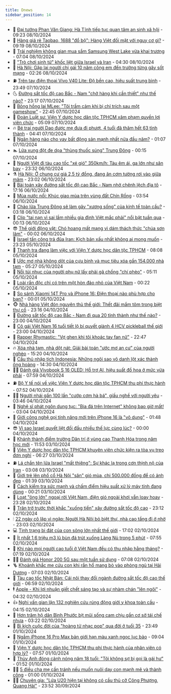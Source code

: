 ```yaml
---
title: Dnews
sidebar_position: 14
---
```


<!-- dantri-dnews:START -->
- 🤠 [Đại tướng Phan Văn Giang: Hà Tĩnh tiếp tục quan tâm an sinh xã hội](https://dantri.com.vn/xa-hoi/dai-tuong-phan-van-giang-ha-tinh-tiep-tuc-quan-tam-an-sinh-xa-hoi-20241008153048490.htm) - 09:23 08/10/2024
- 🌈 [Hàng giá rẻ Taobao, 1688 &quot;đổ bộ&quot;: Hàng Việt đối mặt với nguy cơ gì?](https://dantri.com.vn/kinh-doanh/hang-gia-re-taobao-1688-do-bo-hang-viet-doi-mat-voi-nguy-co-gi-20241006195606514.htm) - 09:19 08/10/2024
- 🐎 [Trải nghiệm không gian mua sắm Samsung West Lake vừa khai trương](https://dantri.com.vn/suc-manh-so/trai-nghiem-khong-gian-mua-sam-samsung-west-lake-vua-khai-truong-20241008111822726.htm) - 07:04 08/10/2024
- 👹 [&quot;Trò chơi sinh tử&quot; khốc liệt giữa Israel và Iran](https://dantri.com.vn/the-gioi/tro-choi-sinh-tu-khoc-liet-giua-israel-va-iran-20240808224816253.htm) - 04:30 08/10/2024
- 🫶 [Hà Nội: Gặp lại người chị gái 10 năm cõng em đến trường từng gây sốt mạng](https://dantri.com.vn/doi-song/ha-noi-gap-lai-nguoi-chi-gai-10-nam-cong-em-den-truong-tung-gay-sot-mang-20241008090239191.htm) - 02:26 08/10/2024
- ⛽️ [Trên tay điện thoại Vivo V40 Lite: Độ bền cao, hiệu suất trung bình](https://dantri.com.vn/suc-manh-so/tren-tay-dien-thoai-vivo-v40-lite-do-ben-cao-hieu-suat-trung-binh-20241007092239849.htm) - 23:49 07/10/2024
- 🌜 [Đường sắt tốc độ cao Bắc - Nam &quot;chở hàng khi cần thiết&quot; như thế nào?](https://dantri.com.vn/xa-hoi/duong-sat-toc-do-cao-bac-nam-cho-hang-khi-can-thiet-nhu-the-nao-20241008013730308.htm) - 23:17 07/10/2024
- 💪 [Bông hồng lai MLee: &quot;Tôi trầm cảm khi bị chỉ trích sau một gameshow&quot;](https://dantri.com.vn/giai-tri/bong-hong-lai-mlee-toi-tram-cam-khi-bi-chi-trich-sau-mot-gameshow-20241005100828924.htm) - 22:45 07/10/2024
- 🎊 [Đoàn Luật sư: Viện Y dược học dân tộc TPHCM xâm phạm quyền lợi viên chức](https://dantri.com.vn/suc-khoe/doan-luat-su-vien-y-duoc-hoc-dan-toc-tphcm-xam-pham-quyen-loi-vien-chuc-20241005110911136.htm) - 05:09 07/10/2024
- 🔥 [Bé trai người Dao được mẹ đưa đi phượt, 4 tuổi đã thăm hết 63 tỉnh thành](https://dantri.com.vn/du-lich/be-trai-nguoi-dao-duoc-me-dua-di-phuot-4-tuoi-da-tham-het-63-tinh-thanh-20241006190539836.htm) - 04:41 07/10/2024
- 👀 [Ngân hàng nào cho vay bất động sản mạnh nhất nửa đầu năm?](https://dantri.com.vn/kinh-doanh/ngan-hang-nao-cho-vay-bat-dong-san-manh-nhat-nua-dau-nam-20240914191317412.htm) - 01:07 07/10/2024
- 🏊 [Lửa xung đột đe dọa &quot;thùng thuốc súng&quot; Trung Đông](https://dantri.com.vn/the-gioi/lua-xung-dot-de-doa-thung-thuoc-sung-trung-dong-20240930173833951.htm) - 00:15 07/10/2024
- 🥸 [Người Việt đi tàu cao tốc &quot;xé gió&quot; 350km/h: Tàu êm ái, ga lớn như sân bay](https://dantri.com.vn/du-lich/nguoi-viet-di-tau-cao-toc-xe-gio-350kmh-tau-em-ai-ga-lon-nhu-san-bay-20241006214713852.htm) - 23:32 06/10/2024
- ⚗️ [Hà Nội: Ở chung cư giá 2,5 tỷ đồng, đang ăn cơm tường rơi vào giữa mâm](https://dantri.com.vn/doi-song/ha-noi-o-chung-cu-gia-25-ty-dong-dang-an-com-tuong-roi-vao-giua-mam-20241004011905583.htm) - 23:02 06/10/2024
- 🐲 [Bài toán xây đường sắt tốc độ cao Bắc - Nam nhờ chênh lệch địa tô](https://dantri.com.vn/xa-hoi/bai-toan-xay-duong-sat-toc-do-cao-bac-nam-nho-chenh-lech-dia-to-20241006224945190.htm) - 17:16 06/10/2024
- 🌁 [Mùa nước nổi: Khúc giao mùa trên vùng đất Chín Rồng](https://dantri.com.vn/xa-hoi/mua-nuoc-noi-khuc-giao-mua-tren-vung-dat-chin-rong-20241006073627596.htm) - 03:54 06/10/2024
- 🧐 [Chảo lửa Trung Đông sẽ làm gãy &quot;xương sống&quot; của kinh tế toàn cầu?](https://dantri.com.vn/kinh-doanh/chao-lua-trung-dong-se-lam-gay-xuong-song-cua-kinh-te-toan-cau-20241006004135207.htm) - 03:18 06/10/2024
- 👹 [Clip &quot;tai nạn vì sai lầm nhiều gia đình Việt mắc phải&quot; nổi bật tuần qua](https://dantri.com.vn/suc-manh-so/clip-tai-nan-vi-sai-lam-nhieu-gia-dinh-viet-mac-phai-noi-bat-tuan-qua-20241006031830799.htm) - 00:13 06/10/2024
- 😎 [Thế giới động vật: Chó hoang mất mạng vì dám thách thức &quot;chúa sơn lâm&quot;](https://dantri.com.vn/khoa-hoc-cong-nghe/the-gioi-dong-vat-cho-hoang-mat-mang-vi-dam-thach-thuc-chua-son-lam-20241006033846915.htm) - 00:02 06/10/2024
- 🤭 [Israel tấn công trả đũa Iran: Kịch bản xấu nhất không ai mong muốn](https://dantri.com.vn/the-gioi/israel-tan-cong-tra-dua-iran-kich-ban-xau-nhat-khong-ai-mong-muon-20241003224318926.htm) - 23:23 05/10/2024
- 🦣 [Thanh tra đang làm việc với Viện Y dược học dân tộc TPHCM](https://dantri.com.vn/suc-khoe/thanh-tra-dang-lam-viec-voi-vien-y-duoc-hoc-dan-toc-tphcm-20241002114936328.htm) - 08:08 05/10/2024
- 🙉 [Ước mơ nhà không dột của cựu binh và mục tiêu xóa gần 154.000 nhà tạm](https://dantri.com.vn/an-sinh/uoc-mo-nha-khong-dot-cua-cuu-binh-va-muc-tieu-xoa-gan-154000-nha-tam-20241005112957640.htm) - 05:27 05/10/2024
- 🗽 [Nỗi tủi nhục của người phụ nữ lấy phải gã chồng &quot;chí phèo&quot;](https://dantri.com.vn/an-sinh/noi-tui-nhuc-cua-nguoi-phu-nu-lay-phai-ga-chong-chi-pheo-20241005093448591.htm) - 05:11 05/10/2024
- 🐻 [Loài rắn độc chỉ có trên một hòn đảo nhỏ của Việt Nam](https://dantri.com.vn/khoa-hoc-cong-nghe/loai-ran-doc-chi-co-tren-mot-hon-dao-nho-cua-viet-nam-20241005024558594.htm) - 00:22 05/10/2024
- 🫣 [So sánh Xiaomi 14T Pro và iPhone 16: Điện thoại nào phù hợp cho bạn?](https://dantri.com.vn/suc-manh-so/so-sanh-xiaomi-14t-pro-va-iphone-16-dien-thoai-nao-phu-hop-cho-ban-20241004175902612.htm) - 00:01 05/10/2024
- 🐵 [Nhà hàng Việt đón nguyên thủ thế giới: Thết đãi mắm tôm trong biệt thự cổ](https://dantri.com.vn/du-lich/nha-hang-viet-don-nguyen-thu-the-gioi-thet-dai-mam-tom-trong-biet-thu-co-20240926185653699.htm) - 23:16 04/10/2024
- 🥷 [Đường sắt tốc độ cao Bắc - Nam đi qua 20 tỉnh thành như thế nào?](https://dantri.com.vn/xa-hoi/duong-sat-toc-do-cao-bac-nam-di-qua-20-tinh-thanh-nhu-the-nao-20241004224747990.htm) - 23:00 04/10/2024
- 🐻 [Cô gái Việt Nam 16 tuổi tiết lộ bí quyết giành 4 HCV pickleball thế giới](https://dantri.com.vn/the-thao/co-gai-viet-nam-16-tuoi-tiet-lo-bi-quyet-gianh-4-hcv-pickleball-the-gioi-20241004172925423.htm) - 23:00 04/10/2024
- 🥸 [Rapper Rhymastic: &quot;Vợ ghen khi tôi khoác tay fan nữ&quot;](https://dantri.com.vn/giai-tri/rapper-rhymastic-vo-ghen-khi-toi-khoac-tay-fan-nu-20241003205858721.htm) - 22:47 04/10/2024
- 🔥 [Xóa nhà tạm, nhà dột nát: Giải bài toán &quot;ước mơ an cư&quot; của người nghèo](https://dantri.com.vn/an-sinh/xoa-nha-tam-nha-dot-nat-giai-bai-toan-uoc-mo-an-cu-cua-nguoi-ngheo-20241004220529892.htm) - 15:20 04/10/2024
- 🥰 [Cầu thủ nhập tịch Indonesia: Những ngôi sao vô danh lột xác thành ông hoàng](https://dantri.com.vn/the-thao/cau-thu-nhap-tich-indonesia-nhung-ngoi-sao-vo-danh-lot-xac-thanh-ong-hoang-20241004181326374.htm) - 14:30 04/10/2024
- 👨‍🏫 [Đánh giá Vivobook S 16 OLED: Hỗ trợ AI, hiệu suất đồ họa ở mức vừa phải](https://dantri.com.vn/suc-manh-so/danh-gia-vivobook-s-16-oled-ho-tro-ai-hieu-suat-do-hoa-o-muc-vua-phai-20241003110200395.htm) - 07:59 04/10/2024
- ⛽️ [Bộ Y tế nói về việc Viện Y dược học dân tộc TPHCM thu phí thực hành](https://dantri.com.vn/suc-khoe/bo-y-te-noi-ve-viec-vien-y-duoc-hoc-dan-toc-tphcm-thu-phi-thuc-hanh-20241003231813366.htm) - 07:52 04/10/2024
- 🧑‍💻 [Người nhái gần 100 lần &quot;cướp cơm hà bá&quot;, giấu nghề với người yêu](https://dantri.com.vn/xa-hoi/nguoi-nhai-gan-100-lan-cuop-com-ha-ba-giau-nghe-voi-nguoi-yeu-20241004094505486.htm) - 03:46 04/10/2024
- 💪 [Nghệ sĩ phát ngôn dung tục: &quot;Bia đá trên Internet&quot; không bao giờ mất!](https://dantri.com.vn/giai-tri/nghe-si-phat-ngon-dung-tuc-bia-da-tren-internet-khong-bao-gio-mat-20241004034515633.htm) - 03:04 04/10/2024
- 🔭 [Giới công nghệ gọi tính năng mới trên iPhone 16 là &quot;vô dụng&quot;](https://dantri.com.vn/suc-manh-so/gioi-cong-nghe-goi-tinh-nang-moi-tren-iphone-16-la-vo-dung-20241003143124135.htm) - 01:48 04/10/2024
- 😎 [Vì sao Israel quyết liệt đối đầu nhiều thế lực cùng lúc?](https://dantri.com.vn/the-gioi/vi-sao-israel-quyet-liet-doi-dau-nhieu-the-luc-cung-luc-20241003230659363.htm) - 00:00 04/10/2024
- 🦩 [Khánh thành điểm trường Dân trí ở vùng cao Thanh Hóa trong năm học mới](https://dantri.com.vn/tam-long-nhan-ai/khanh-thanh-diem-truong-dan-tri-o-vung-cao-thanh-hoa-trong-nam-hoc-moi-20241003165444608.htm) - 11:53 03/10/2024
- 🐻 [Viện Y dược học dân tộc TPHCM khuyên viên chức kiện ra tòa vụ treo đơn nghỉ](https://dantri.com.vn/suc-khoe/vien-y-duoc-hoc-dan-toc-tphcm-khuyen-vien-chuc-kien-ra-toa-vu-treo-don-nghi-20241001173743739.htm) - 06:27 03/10/2024
- ⛽️ [Lá chắn tên lửa Israel &quot;mất thiêng&quot;: Sự khác lạ trong cơn thịnh nộ của Iran](https://dantri.com.vn/the-gioi/la-chan-ten-lua-israel-mat-thieng-su-khac-la-trong-con-thinh-no-cua-iran-20241002201349881.htm) - 03:08 03/10/2024
- 📝 [Giới trẻ lên phố cổ Hà Nội &quot;săn&quot; gió mùa, chi 500.000 đồng để có ảnh đẹp](https://dantri.com.vn/doi-song/gioi-tre-len-pho-co-ha-noi-san-gio-mua-chi-500000-dong-de-co-anh-dep-20240927102143628.htm) - 01:39 03/10/2024
- 💯 [Cách kiểm tra sức mạnh và chấm điểm hiệu suất xử lý máy tính đang dùng](https://dantri.com.vn/suc-manh-so/cach-kiem-tra-suc-manh-va-cham-diem-hieu-suat-xu-ly-may-tinh-dang-dung-20241001001654563.htm) - 00:21 03/10/2024
- 🤠 [Loạt &quot;ông lớn&quot; ngoại rời Việt Nam, điện gió ngoài khơi vẫn loay hoay](https://dantri.com.vn/kinh-doanh/loat-ong-lon-ngoai-roi-viet-nam-dien-gio-ngoai-khoi-van-loay-hoay-20240920135618392.htm) - 23:28 02/10/2024
- 🧐 [Trăn trở trước thời khắc &quot;xuống tiền&quot; xây đường sắt tốc độ cao](https://dantri.com.vn/xa-hoi/tran-tro-truoc-thoi-khac-xuong-tien-xay-duong-sat-toc-do-cao-20241003021430365.htm) - 23:12 02/10/2024
- 🕯 [22 ngày cô lập vì ngập: Người Hà Nội bỏ biệt thự, nhà cao tầng đi ở nhờ](https://dantri.com.vn/doi-song/22-ngay-co-lap-vi-ngap-nguoi-ha-noi-bo-biet-thu-nha-cao-tang-di-o-nho-20241002192016398.htm) - 23:03 02/10/2024
- 💻 [Tình trạng bi đát của con sông lớn nhất thế giới](https://dantri.com.vn/khoa-hoc-cong-nghe/tinh-trang-bi-dat-cua-con-song-lon-nhat-the-gioi-20241002135337457.htm) - 17:02 02/10/2024
- 🌋 [Ít nhất 1,6 triệu m3 lũ bùn đá trút xuống Làng Nủ trong 5 phút](https://dantri.com.vn/xa-hoi/it-nhat-16-trieu-m3-lu-bun-da-trut-xuong-lang-nu-trong-5-phut-20241002141505027.htm) - 07:55 02/10/2024
- 🤖 [Khi nào mọi người cao tuổi ở Việt Nam đều có thu nhập hằng tháng?](https://dantri.com.vn/an-sinh/khi-nao-moi-nguoi-cao-tuoi-o-viet-nam-deu-co-thu-nhap-hang-thang-20241002114947572.htm) - 07:19 02/10/2024
- 🧑‍💻 [Đánh giá Honor 200 5G sau một tuần sử dụng](https://dantri.com.vn/suc-manh-so/danh-gia-honor-200-5g-sau-mot-tuan-su-dung-20241002100842859.htm) - 07:08 02/10/2024
- 🪜 [Khoảnh khắc mẹ cứu con khi rắn hổ mang bò vào phòng ngủ tại Hải Dương](https://dantri.com.vn/khoa-hoc-cong-nghe/khoanh-khac-me-cuu-con-khi-ran-ho-mang-bo-vao-phong-ngu-tai-hai-duong-20241002112315305.htm) - 07:03 02/10/2024
- 🚀 [Tàu cao tốc Nhật Bản: Cái nôi thay đổi ngành đường sắt tốc độ cao thế giới](https://dantri.com.vn/khoa-hoc-cong-nghe/tau-cao-toc-nhat-ban-cai-noi-thay-doi-nganh-duong-sat-toc-do-cao-the-gioi-20241002132944674.htm) - 06:59 02/10/2024
- 🕴 [Apple - Khi lợi nhuận giết chết sáng tạo và sự nhàm chán &quot;lên ngôi&quot;](https://dantri.com.vn/suc-manh-so/apple-khi-loi-nhuan-giet-chet-sang-tao-va-su-nham-chan-len-ngoi-20241002000733449.htm) - 04:32 02/10/2024
- 👍 [Nghi vấn gian lận 132 nghiên cứu rúng động giới y khoa toàn cầu](https://dantri.com.vn/suc-khoe/nghi-van-gian-lan-132-nghien-cuu-rung-dong-gioi-y-khoa-toan-cau-20241002105344184.htm) - 04:15 02/10/2024
- 🥳 [Hơn trăm hộ dân Bình Phước bịt mũi sống cam chịu gần cơ sở tái chế nhựa](https://dantri.com.vn/xa-hoi/hon-tram-ho-dan-binh-phuoc-bit-mui-song-cam-chiu-gan-co-so-tai-che-nhua-20241001232617213.htm) - 03:22 02/10/2024
- 🥳 [Bi kịch cuộc đời của &quot;hoàng tử nhạc pop&quot; qua đời ở tuổi 35](https://dantri.com.vn/giai-tri/bi-kich-cuoc-doi-cua-hoang-tu-nhac-pop-qua-doi-o-tuoi-35-20241001123008049.htm) - 23:49 01/10/2024
- 🦩 [Ngắm iPhone 16 Pro Max bản giới hạn màu xanh ngọc lục bảo](https://dantri.com.vn/suc-manh-so/ngam-iphone-16-pro-max-ban-gioi-han-mau-xanh-ngoc-luc-bao-20240930220314655.htm) - 09:04 01/10/2024
- 🗽 [Viện Y dược học dân tộc TPHCM thu phí thực hành của nhân viên có hợp lý?](https://dantri.com.vn/suc-khoe/vien-y-duoc-hoc-dan-toc-tphcm-thu-phi-thuc-hanh-cua-nhan-vien-co-hop-ly-20240924123643595.htm) - 07:57 01/10/2024
- 🤖 [Thùy Anh đóng cảnh nóng năm 18 tuổi: &quot;Tôi không sợ bị gọi là gái hư&quot;](https://dantri.com.vn/giai-tri/thuy-anh-dong-canh-nong-nam-18-tuoi-toi-khong-so-bi-goi-la-gai-hu-20241001002124824.htm) - 01:52 01/10/2024
- 🧑‍🏫 [5 điều cha mẹ cần tránh nếu muốn nuôi dạy con mạnh mẽ và thành công](https://dantri.com.vn/giao-duc/5-dieu-cha-me-can-tranh-neu-muon-nuoi-day-con-manh-me-va-thanh-cong-20240927104644881.htm) - 01:00 01/10/2024
- 👨‍🏫 [Chuyên gia: &quot;Lứa U20 hiện tại không có cầu thủ cỡ Công Phượng, Quang Hải&quot;](https://dantri.com.vn/the-thao/chuyen-gia-lua-u20-hien-tai-khong-co-cau-thu-co-cong-phuong-quang-hai-20241001000809064.htm) - 23:52 30/09/2024<!-- dantri-dnews:END -->
